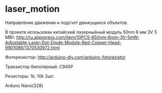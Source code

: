 # laser_motion
Направление движения и подсчет движущихся объектов.

В проекте испоьзован китайский лазерныйный модуль 50nm 6 мм 3V 5 МВт: http://ru.aliexpress.com/item/10PCS-650nm-6mm-3V-5mW-Adjustable-Laser-Dot-Diode-Module-Red-Copper-Head-9901086/1370530972.html

Фоторезистор: http://arduino-diy.com/arduino-fotorezistor

Транзистор  биполярный: C945P

Резисторы: 1k; 10k 2шт.

Arduno Nano(328)


